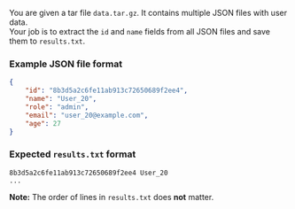 You are given a tar file `data.tar.gz`. It contains multiple JSON files with user data.  
Your job is to extract the `id` and `name` fields from all JSON files and save them to `results.txt`.

### **Example JSON file format**
```json title="user_20.json"
{
    "id": "8b3d5a2c6fe11ab913c72650689f2ee4",
    "name": "User_20",
    "role": "admin",
    "email": "user_20@example.com",
    "age": 27
}
```

### **Expected `results.txt` format**
```text title="results.txt"
8b3d5a2c6fe11ab913c72650689f2ee4 User_20
...
```

**Note:**  The order of lines in `results.txt` does **not** matter.  
